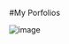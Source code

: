 #My Porfolios

![image](https://github.com/user-attachments/assets/f7aeadcf-0eb3-4a70-827a-82533490df1b)
